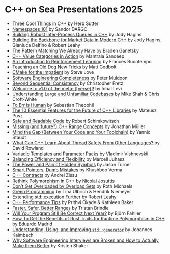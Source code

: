 # C++ on Sea Presentations 2025

- [Three Cool Things in C++](/Presentations/Three_Cool_Things.pptx) by Herb Sutter
- [Namespaces 101](/Presentations/Namespaces_101.pptx) by Sandor DARGO
- [Building Robust Inter-Process Queues in C++](/Presentations/Building_Robust_Inter-Process_Queues_in_C++.pdf) by Jody Hagins
- [Building the Backbone for Market Data in Modern C++](/Presentations/Building_the_Backbone_for_Market_Data_in_Modern_Cpp.pdf) by Jody Hagins, Gianluca Delfino & Robert Leahy
- [The Pattern Matching We Already Have](https://ganets.ky/slides/2025/cpponsea) by Braden Ganetsky
- [C++ Value Categories in Action](/Presentations/C++_Value_Categories_in_Action.pdf) by Mantrala Sandeep
- [An Introduction to Reinforcement Learning](/Presentations/An_Introduction_to_Reinforcement_Learning.pdf) by Frances Buontempo
- [Teaching an Old Dog New Tricks](https://old-dog-new-tricks.xania.org/c++-on-sea/#/) by Matt Godbolt
- [CMake for the Impatient](https://arventech.com/mcs/talks/cpponsea25/cmake.html) by Steve Love
- [Software Engineering Completeness](/Presentations/Software_Engineering_Completeness_Pyramid.pdf) by Peter Muldoon
- [Beyond Sequential Consistency](/Presentations/Beyond_Sequential_Consistency.pdf) by Christopher Fretz
- [Welcome to v1.0 of the meta::[[verse]]!](https://slides.com/inballevi/welcome-to-v1-0-of-the-meta-verse) by Inbal Levi
- [Understanding Large and Unfamiliar Codebases](/Presentations/Understanding_Large_and_Unfamiliar_Codebases.pdf) by Mike Shah & Chris Croft-White
- [To Err is Human](/Presentations/To_Err_is_Human.pdf) by Sebastian Theophil
- [The 10 Essential Features for the Future of C++ Libraries](/Presentations/The_10_Essential_Features_for_the_Future_of_C++_Libraries.pdf) by Mateusz Pusz
- [Safe and Readable Code](/Presentations/Safe_and_Readable_Code.pdf) by Robert Schimkowitsch
- [Missing (and future?) C++ Range Concepts](/Presentations/Missing-and-future-Cpp-Range-Concepts.pdf) by Jonathan Müller
- [Mind the Gap (Between Your Code and Your Toolchain)](/Presentations/Mind_the_Gap.pdf) by Yannic Staudt
- [What Can C++ Learn About Thread Safety From Other Languages?](/Presentations/What_Can_C++_Learn_About_Thread_Safety_From_Other_Languages.pdf) by David Rowland
- [Variadic Templates and Parameter Packs](/Presentations/Variadic_Templates_and_Parameter_Packs.pdf) by Vladimir Vishnevskii
- [Balancing Efficiency and Flexibility](/Presentations/Balancing_Efficiency_and_Flexibility.pdf) by Marcell Juhasz
- [The Power and Pain of Hidden Symbols](/Presentations/The_Power_and_Pain_of_Hidden_Symbols.pdf) by Jason Turner
- [Smart Pointers, Dumb Mistakes](/Presentations/Smart_Pointers_Dumb_Mistakes.pdf) by Khushboo Verma
- [C++ Contracts](/Presentations/C++_Contracts_a_Meaningfully_Viable_Product.pptx) by Andrei Zissu
- [Rethink Polymorphism in C++](/Presentations/Rethink_Polymorphism_in_C++.pdf) by Nicolai Josuttis
- [Don’t Get Overloaded by Overload Sets](/Presentations/Don't_Get_Overloaded_by_Overload_Sets.pdf) by Roth Michaels
- [Green Programming](/Presentations/Green_Programming.pdf) by Tina Ulbrich & Hendrik Niemeyer
- [Extending std::execution Further](/Presentations/Extending_Std-Execution_Further.pdf) by Robert Leahy
- [C++ Performance Tips](/Presentations/C++_Performance_Tips.pdf) by Prithvi Okade & Kathleen Baker
- [Faster, Safer, Better Ranges](/Presentations/Faster_Safer_Better_Ranges.pdf) by Tristan Brindle
- [Will Your Program Still Be Correct Next Year?](/Presentations/Will_Your_Program_Still_Be_Correct_Next_Year.pdf) by Björn Fahller
- [How To Get the Benefits of Rust Traits for Runtime Polymorphism in C++](/Presentations/How_To_Get_the_Benefits_of_Rust_Traits_for_Runtime_Polymorphism_in_C++.pdf) by Eduardo Madrid
- [Understanding, Using, and Improving `std::generator`](/Presentations/Understanding_Using_and_Improving_Std-Generator.pdf) by Johannes Kalmbach
- [Why Software Engineering Interviews are Broken and How to Actually Make them Better](https://docs.google.com/presentation/d/1U9jERDrjNZyHK1j9AeBXVT8M6B1xj0VvR2OL9Dtm6eY/edit?usp=sharing) by Kristen Shaker